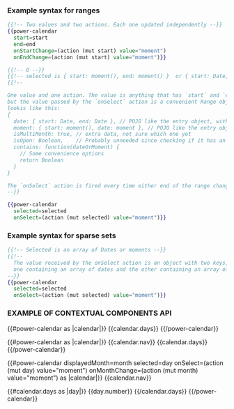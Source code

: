 ### Example syntax for ranges

```hbs
{{!-- Two values and two actions. Each one updated independently --}}
{{power-calendar
  start=start
  end=end
  onStartChange=(action (mut start) value="moment")
  onEndChange=(action (mut start) value="moment")}}

{{!-- O --}}
{{!-- selected is { start: moment(), end: moment() }  or { start: Date, end: Date } --}}
{{!--

One value and one action. The value is anything that has `start` and `end` keys,
but the value passed by the `onSelect` action is a convenient Range object, that
lookis like this:
{
  date: { start: Date, end: Date }, // POJO like the entry object, with dates
  moment: { start: moment(), date: moment }, // POJO like the entry object, with moments
  isMultiMonth: true, // extra data, not sure which one yet
  isOpen: Boolean,    // Probably unneeded since checking if it has an end is enough
  contains: function(dateOrMoment) {
    // Some convenience options
    return Boolean
  }
}

The `onSelect` action is fired every time either end of the range changes.
--}}

{{power-calendar
  selected=selected
  onSelect=(action (mut selected) value="moment")}}

```

### Example syntax for sparse sets

```hbs
{{!-- Selected is an array of Dates or moments --}}
{{!--
  The value received by the onSelect action is an object with two keys, `date` and `moment` (maybe `dates` and `moments`),
  one containing an array of dates and the other containing an array of moments
--}}
{{power-calendar
  selected=selected
  onSelect=(action (mut selected) value="moment")}}
```


### EXAMPLE OF CONTEXTUAL COMPONENTS API

<!-- Just days -->
{{#power-calendar as |calendar|}}
  {{calendar.days}}
{{/power-calendar}}

<!-- Days and nav -->
{{#power-calendar as |calendar|}}
  {{calendar.nav}}
  {{calendar.days}}
{{/power-calendar}}


<!-- Days and nav -->
{{#power-calendar displayedMonth=month selected=day onSelect=(action (mut day) value="moment") onMonthChange=(action (mut month) value="moment") as |calendar|}}
  {{calendar.nav}}

  {{#calendar.days as |day|}}
    {{day.number}}
  {{/calendar.days}}
{{/power-calendar}}
